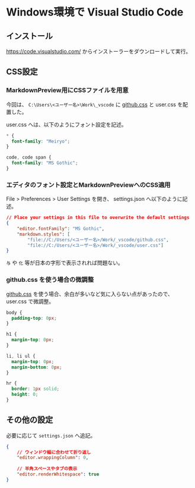 # Windows環境で Visual Studio Code

## インストール
https://code.visualstudio.com/ からインストーラーをダウンロードして実行。

## CSS設定
### MarkdownPreview用にCSSファイルを用意

今回は、 `C:\Users\<ユーザー名>\Work\_vscode` に [github.css](https://gist.github.com/andyferra/2554919) と user.css を配置した。

user.css へは、以下のようにフォント設定を記述。

```css:user.css
* {
  font-family: "Meiryo";
}

code, code span {
  font-family: "MS Gothic";
}
```

### エディタのフォント設定とMarkdownPreviewへのCSS適用
File > Preferences > User Settings を開き、 settings.json へ以下のように記述。

```json:settings.json
// Place your settings in this file to overwrite the default settings
{
	"editor.fontFamily": "MS Gothic",
	"markdown.styles": [
		"file://C:/Users/<ユーザー名>/Work/_vscode/github.css",
		"file://C:/Users/<ユーザー名>/Work/_vscode/user.css"]
}
```

`与` や `化` 等が日本の字形で表示されれば問題ない。

### github.css を使う場合の微調整
[github.css](https://gist.github.com/andyferra/2554919) を使う場合、余白が多いなど気に入らない点があったので、 user.css で微調整。

```css:user.css
body {
  padding-top: 0px;
}

h1 {
  margin-top: 0px;
}

li, li ul {
  margin-top: 0px;
  margin-bottom: 0px;
}

hr {
  border: 1px solid;
  height: 0;
}
```

## その他の設定
必要に応じて `settings.json` へ追記。
	
```json:settings.json
{
	// ウィンドウ幅に合わせて折り返し
	"editor.wrappingColumn": 0,
	
	// 半角スペースやタブの表示
	"editor.renderWhitespace": true
}
```
